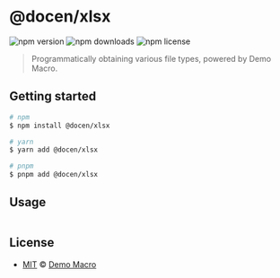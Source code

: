 # @docen/xlsx

![npm version](https://img.shields.io/npm/v/@docen/xlsx)
![npm downloads](https://img.shields.io/npm/dw/@docen/xlsx)
![npm license](https://img.shields.io/npm/l/@docen/xlsx)

> Programmatically obtaining various file types, powered by Demo Macro.

## Getting started

```bash
# npm
$ npm install @docen/xlsx

# yarn
$ yarn add @docen/xlsx

# pnpm
$ pnpm add @docen/xlsx
```

## Usage

```ts

```

## License

- [MIT](LICENSE) &copy; [Demo Macro](https://imst.xyz/)
